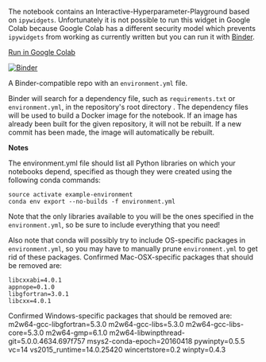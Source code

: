 
The notebook contains an Interactive-Hyperparameter-Playground based on `ipywidgets`. 
Unfortunately it is not possible to run this widget in Google Colab because  Google Colab has a different security model 
which prevents `ipywidgets` from working as currently written but you can run it with [Binder](https://mybinder.org/).

[Run in Google Colab](https://colab.research.google.com/github/kaibrach/machine-learning/blob/master/gaussian-processes/gaussian_processes.ipynb)

[![Binder](https://mybinder.org/badge_logo.svg)](https://mybinder.org/v2/gh/kaibrach/machine-learning/master?urlpath=https%3A%2F%2Fgithub.com%2Fkaibrach%2Fmachine-learning%2Fblob%2Fmaster%2Fgaussian-processes%2Fgaussian_processes.ipynb)


A Binder-compatible repo with an `environment.yml` file.

Binder will search for a dependency file, such as `requirements.txt` or `environment.yml`, 
in the repository's root directory . 
The dependency files will be used to build a Docker image for the notebook. 
If an image has already been built for the given repository, it will not be rebuilt. If a new commit has been made, the image will automatically be rebuilt. 

**Notes**

The environment.yml file should list all Python libraries on which your notebooks depend, specified as though they were created using the following conda commands:

    source activate example-environment
    conda env export --no-builds -f environment.yml

Note that the only libraries available to you will be the ones specified in the `environment.yml`, so be sure to include everything that you need!

Also note that conda will possibly try to include OS-specific packages in `environment.yml`, so you may have to manually prune `environment.yml` to get rid of these packages. 
Confirmed Mac-OSX-specific packages that should be removed are:

    libcxxabi=4.0.1
    appnope=0.1.0
    libgfortran=3.0.1
    libcxx=4.0.1

Confirmed Windows-specific packages that should be removed are:
    m2w64-gcc-libgfortran=5.3.0
    m2w64-gcc-libs=5.3.0
    m2w64-gcc-libs-core=5.3.0
    m2w64-gmp=6.1.0
    m2w64-libwinpthread-git=5.0.0.4634.697f757
    msys2-conda-epoch=20160418
    pywinpty=0.5.5
    vc=14
    vs2015_runtime=14.0.25420
    wincertstore=0.2
    winpty=0.4.3
